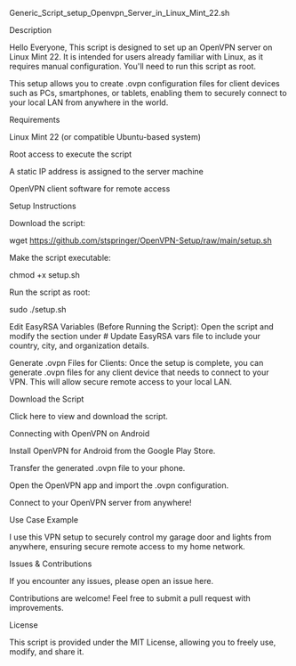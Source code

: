 Generic_Script_setup_Openvpn_Server_in_Linux_Mint_22.sh

Description

Hello Everyone, This script is designed to set up an OpenVPN server on Linux Mint 22. It is intended for users already familiar with Linux, as it requires manual configuration. You'll need to run this script as root.

This setup allows you to create .ovpn configuration files for client devices such as PCs, smartphones, or tablets, enabling them to securely connect to your local LAN from anywhere in the world.

Requirements

Linux Mint 22 (or compatible Ubuntu-based system)

Root access to execute the script

A static IP address is assigned to the server machine

OpenVPN client software for remote access

Setup Instructions

Download the script:

wget https://github.com/stspringer/OpenVPN-Setup/raw/main/setup.sh

Make the script executable:

chmod +x setup.sh

Run the script as root:

sudo ./setup.sh

Edit EasyRSA Variables (Before Running the Script): Open the script and modify the section under # Update EasyRSA vars file to include your country, city, and organization details.

Generate .ovpn Files for Clients: Once the setup is complete, you can generate .ovpn files for any client device that needs to connect to your VPN. This will allow secure remote access to your local LAN.

Download the Script

Click here to view and download the script.

Connecting with OpenVPN on Android

Install OpenVPN for Android from the Google Play Store.

Transfer the generated .ovpn file to your phone.

Open the OpenVPN app and import the .ovpn configuration.

Connect to your OpenVPN server from anywhere!

Use Case Example

I use this VPN setup to securely control my garage door and lights from anywhere, ensuring secure remote access to my home network.

Issues & Contributions

If you encounter any issues, please open an issue here.

Contributions are welcome! Feel free to submit a pull request with improvements.

License

This script is provided under the MIT License, allowing you to freely use, modify, and share it.
